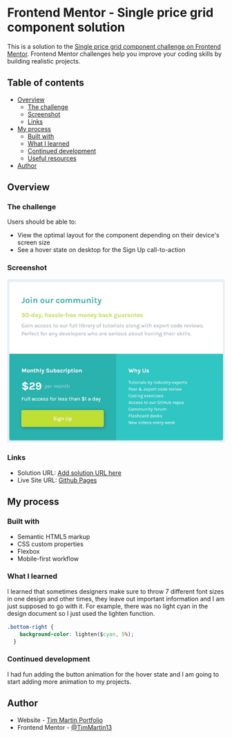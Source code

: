 # Frontend Mentor - Single price grid component solution

This is a solution to the [Single price grid component challenge on Frontend Mentor](https://www.frontendmentor.io/challenges/single-price-grid-component-5ce41129d0ff452fec5abbbc). Frontend Mentor challenges help you improve your coding skills by building realistic projects. 

## Table of contents

- [Overview](#overview)
  - [The challenge](#the-challenge)
  - [Screenshot](#screenshot)
  - [Links](#links)
- [My process](#my-process)
  - [Built with](#built-with)
  - [What I learned](#what-i-learned)
  - [Continued development](#continued-development)
  - [Useful resources](#useful-resources)
- [Author](#author)


## Overview

### The challenge

Users should be able to:

- View the optimal layout for the component depending on their device's screen size
- See a hover state on desktop for the Sign Up call-to-action

### Screenshot

![Desktop](./images/desktop.jpg)


### Links

- Solution URL: [Add solution URL here](https://your-solution-url.com)
- Live Site URL: [Github Pages](https://timmartin13-frontend-mentor.github.io/single-price-grid-component/)

## My process

### Built with

- Semantic HTML5 markup
- CSS custom properties
- Flexbox
- Mobile-first workflow

### What I learned

I learned that sometimes designers make sure to throw 7 different font sizes in one design and other times, they leave out important information and I am just supposed to go with it. For example, there was no light cyan in the design document so I just used the lighten function.

```css
.bottom-right {
    background-color: lighten($cyan, 5%);
  }
```

### Continued development

I had fun adding the button animation for the hover state and I am going to start adding more animation to my projects.

## Author

- Website - [Tim Martin Portfolio](https://timmartin13.github.io/react-portfolio/)
- Frontend Mentor - [@TimMartin13](https://www.frontendmentor.io/profile/TimMartin13)

